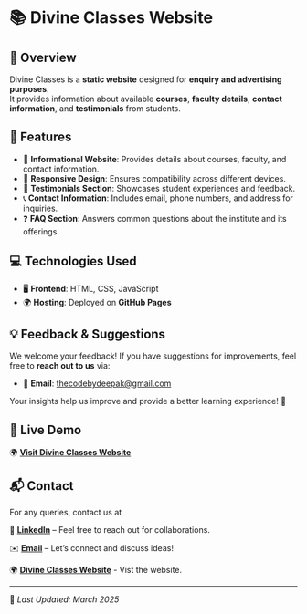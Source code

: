 # 📚 Divine Classes Website

## 🌟 Overview
Divine Classes is a **static website** designed for **enquiry and advertising purposes**. <br>It provides information about available **courses**, **faculty details**, **contact information**, and **testimonials** from students.

## 🎯 Features
- 🏫 **Informational Website**: Provides details about courses, faculty, and contact information.
- 📱 **Responsive Design**: Ensures compatibility across different devices.
- 💬 **Testimonials Section**: Showcases student experiences and feedback.
- 📞 **Contact Information**: Includes email, phone numbers, and address for inquiries.
- ❓ **FAQ Section**: Answers common questions about the institute and its offerings.

## 💻 Technologies Used
- 🖥️ **Frontend**: HTML, CSS, JavaScript
- 🌍 **Hosting**: Deployed on **GitHub Pages**

## 💡 Feedback & Suggestions
We welcome your feedback! If you have suggestions for improvements, feel free to **reach out to us** via:
- 📧 **Email**: [thecodebydeepak@gmail.com](mailto:thecodebydeepak@gmail.com)

Your insights help us improve and provide a better learning experience! 🚀

## 🔗 Live Demo
🌍 **[Visit Divine Classes Website](https://divineclasses.org)**

## 📬 Contact
For any queries, contact us at 

🔗 **[LinkedIn](https://www.linkedin.com/in/thecodebydeepak)** – Feel free to reach out for collaborations. 

✉️ **[Email](mailto:thecodebydeepak@gmail.com)** – Let’s connect and discuss ideas! 

🌍 **[Divine Classes Website](https://divineclasses.org)** - Vist the website.

---
📝 _Last Updated: March 2025_
